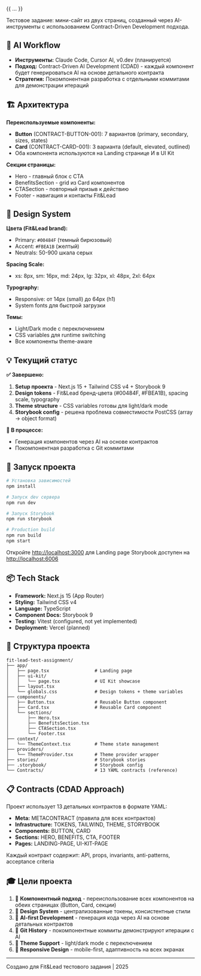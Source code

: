 {{ ... }}

Тестовое задание: мини-сайт из двух страниц, созданный через AI-инструменты с использованием Contract-Driven Development подхода.

## 🎯 AI Workflow

- **Инструменты:** Claude Code, Cursor AI, v0.dev (планируется)
- **Подход:** Contract-Driven AI Development (CDAD) - каждый компонент будет генерироваться AI на основе детального контракта
- **Стратегия:** Покомпонентная разработка с отдельными коммитами для демонстрации итераций

## 🏗️ Архитектура

**Переиспользуемые компоненты:**
- **Button** (CONTRACT-BUTTON-001): 7 вариантов (primary, secondary, sizes, states)
- **Card** (CONTRACT-CARD-001): 3 варианта (default, elevated, outlined)
- Оба компонента используются на Landing странице И в UI Kit

**Секции страницы:**
- Hero - главный блок с CTA
- BenefitsSection - grid из Card компонентов
- CTASection - повторный призыв к действию
- Footer - навигация и контакты Fit&Lead

## 🎨 Design System

**Цвета (Fit&Lead brand):**
- Primary: `#00484F` (темный бирюзовый)
- Accent: `#FBEA1B` (желтый)
- Neutrals: 50-900 шкала серых

**Spacing Scale:**
- xs: 8px, sm: 16px, md: 24px, lg: 32px, xl: 48px, 2xl: 64px

**Typography:**
- Responsive: от 14px (small) до 64px (h1)
- System fonts для быстрой загрузки

**Темы:**
- Light/Dark mode с переключением
- CSS variables для runtime switching
- Все компоненты theme-aware

## 💡 Текущий статус

**✅ Завершено:**
1. **Setup проекта** - Next.js 15 + Tailwind CSS v4 + Storybook 9
2. **Design tokens** - Fit&Lead бренд-цвета (#00484F, #FBEA1B), spacing scale, typography
3. **Theme structure** - CSS variables готовы для light/dark mode
4. **Storybook config** - решена проблема совместимости PostCSS (array → object format)

**🔄 В процессе:**
- Генерация компонентов через AI на основе контрактов
- Покомпонентная разработка с Git коммитами

## 🚀 Запуск проекта

```bash
# Установка зависимостей
npm install

# Запуск dev сервера
npm run dev

# Запуск Storybook
npm run storybook

# Production build
npm run build
npm start
```

Откройте [http://localhost:3000](http://localhost:3000) для Landing page
Storybook доступен на [http://localhost:6006](http://localhost:6006)

## 📦 Tech Stack

- **Framework:** Next.js 15 (App Router)
- **Styling:** Tailwind CSS v4
- **Language:** TypeScript
- **Component Docs:** Storybook 9
- **Testing:** Vitest (configured, not yet implemented)
- **Deployment:** Vercel (planned)

## 📁 Структура проекта

```
fit-lead-test-assignment/
├── app/
│   ├── page.tsx                 # Landing page
│   ├── ui-kit/
│   │   └── page.tsx             # UI Kit showcase
│   ├── layout.tsx
│   └── globals.css              # Design tokens + theme variables
├── components/
│   ├── Button.tsx               # Reusable Button component
│   ├── Card.tsx                 # Reusable Card component
│   └── sections/
│       ├── Hero.tsx
│       ├── BenefitsSection.tsx
│       ├── CTASection.tsx
│       └── Footer.tsx
├── context/
│   └── ThemeContext.tsx         # Theme state management
├── providers/
│   └── ThemeProvider.tsx        # Theme provider wrapper
├── stories/                     # Storybook stories
├── .storybook/                  # Storybook config
└── Contracts/                   # 13 YAML contracts (reference)
```

## 📋 Contracts (CDAD Approach)

Проект использует 13 детальных контрактов в формате YAML:
- **Meta:** METACONTRACT (правила для всех контрактов)
- **Infrastructure:** TOKENS, TAILWIND, THEME, STORYBOOK
- **Components:** BUTTON, CARD
- **Sections:** HERO, BENEFITS, CTA, FOOTER
- **Pages:** LANDING-PAGE, UI-KIT-PAGE

Каждый контракт содержит: API, props, invariants, anti-patterns, acceptance criteria

## 🎓 Цели проекта

1. 🎯 **Компонентный подход** - переиспользование всех компонентов на обеих страницах (Button, Card, секции)
2. 🎯 **Design System** - централизованные токены, консистентные стили
3. 🎯 **AI-first Development** - генерация кода через AI на основе детальных контрактов
4. 🎯 **Git History** - покомпонентные коммиты демонстрируют итерации с AI
5. 🎯 **Theme Support** - light/dark mode с переключением
6. 🎯 **Responsive Design** - mobile-first, адаптивность на всех экранах

---

Создано для Fit&Lead тестового задания | 2025

